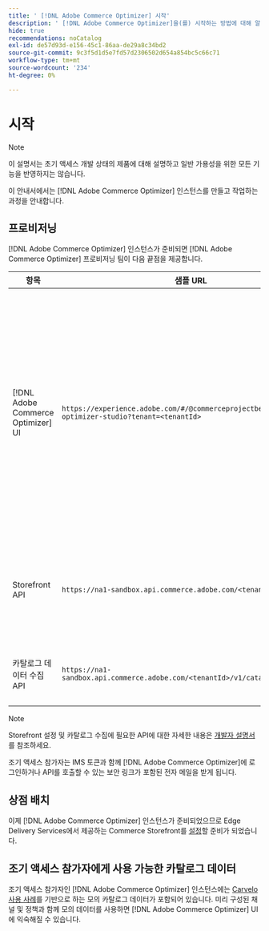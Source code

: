 ```yaml
---
title: ' [!DNL Adobe Commerce Optimizer] 시작'
description: ' [!DNL Adobe Commerce Optimizer]을(를) 시작하는 방법에 대해 알아봅니다.'
hide: true
recommendations: noCatalog
exl-id: de57d93d-e156-45c1-86aa-de29a8c34bd2
source-git-commit: 9c3f5d1d5e7fd57d2306502d654a854bc5c66c71
workflow-type: tm+mt
source-wordcount: '234'
ht-degree: 0%

---
```


# 시작

>[!NOTE]
>
>이 설명서는 초기 액세스 개발 상태의 제품에 대해 설명하고 일반 가용성을 위한 모든 기능을 반영하지는 않습니다.

이 안내서에서는 [!DNL Adobe Commerce Optimizer] 인스턴스를 만들고 작업하는 과정을 안내합니다.

<!--Click the tabs below to see high-level workflow overviews for the following user types:

- Administrators
- Merchants
- Developers

>[!BEGINTABS]

>[!TAB Administrator and merchant workflow]

This diagram provides a high-level overview of how administrators and merchants access and manage [!DNL Adobe Commerce Optimizer] instances. See the [Adobe Admin Console Guide](https://helpx.adobe.com/kr/enterprise/admin-guide.html) for more information about administrator workflows.

NEED DIAGRAM

>[!TAB Developer workflow]

This diagram provides a high-level overview of how developers create integrations for [!DNL Adobe Commerce Optimizer] using App Builder. See the [API documentation](https://developer.adobe.com/commerce/webapi/rest/) for more information.

NEED DIAGRAM

>[!ENDTABS]
-->

## 프로비저닝

[!DNL Adobe Commerce Optimizer] 인스턴스가 준비되면 [!DNL Adobe Commerce Optimizer] 프로비저닝 팀이 다음 끝점을 제공합니다.

| 항목 | 샘플 URL | 목적 |
|---|---|---|
| [!DNL Adobe Commerce Optimizer] UI | `https://experience.adobe.com/#/@commerceprojectbeacon/commerce-optimizer-studio?tenant=<tenantId>` | <br>1에서 카탈로그를 관리하기 위해 Commerce Optimizer UI에 액세스하십시오. 머천다이징 규칙(제품 검색, 제품 권장 사항).<br>2. 카탈로그 관리(채널 및 정책 생성).<br>3. 데이터 인사이트(카탈로그 데이터 수집 상태 보기). |
| Storefront API | `https://na1-sandbox.api.commerce.adobe.com/<tenantId>/graphql` | Edge Delivery Services에서 제공하는 Commerce 상점 설정에 필요한 API에 액세스합니다. |
| 카탈로그 데이터 수집 API | `https://na1-sandbox.api.commerce.adobe.com/<tenantId>/v1/catalog/<entity>` | 카탈로그 데이터를 수집하는 데 필요한 API에 액세스합니다. |

>[!NOTE]
>
>Storefront 설정 및 카탈로그 수집에 필요한 API에 대한 자세한 내용은 [개발자 설명서](https://developer-stage.adobe.com/commerce/services/composable-catalog/)를 참조하세요.

조기 액세스 참가자는 IMS 토큰과 함께 [!DNL Adobe Commerce Optimizer]에 로그인하거나 API를 호출할 수 있는 보안 링크가 포함된 전자 메일을 받게 됩니다.

## 상점 배치

이제 [!DNL Adobe Commerce Optimizer] 인스턴스가 준비되었으므로 Edge Delivery Services에서 제공하는 Commerce Storefront를 [설정](./storefront.md)할 준비가 되었습니다.

## 조기 액세스 참가자에게 사용 가능한 카탈로그 데이터

조기 액세스 참가자인 [!DNL Adobe Commerce Optimizer] 인스턴스에는 [Carvelo 사용 사례](./use-case/admin-use-case.md)를 기반으로 하는 모의 카탈로그 데이터가 포함되어 있습니다. 미리 구성된 채널 및 정책과 함께 모의 데이터를 사용하면 [!DNL Adobe Commerce Optimizer] UI에 익숙해질 수 있습니다.

<!--Ingest catalog data

By default, [!DNL Adobe Commerce Optimizer] instances do not include any product data.

See the [Ingestion API](https://developer-stage.adobe.com/commerce/services/composable-catalog/data-ingestion/using-the-api/) documentation to learn how you can import your catalog data into [!DNL Adobe Commerce Optimizer].

The catalog data that you ingest is visible in the [data insights](./insights-overview.md) page. Additionally, you can use the [Catalog](./catalog-overview.md) page to define the channels and policies.-->
